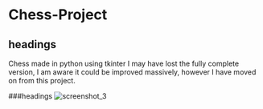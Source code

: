 # Chess-Project
## headings
Chess made in python using tkinter
I may have lost the fully complete version, I am aware it could be improved massively, however I have moved on from this project.

###headings
![screenshot_3](https://user-images.githubusercontent.com/19638401/33506240-f19bcfb0-d6e6-11e7-9d58-880785419999.png)
